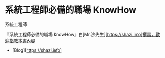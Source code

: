 # 系統工程師必備的職場 KnowHow

系統工程師


『系統工程師必備的職場 KnowHow』由[Mr.沙先生][https://shazi.info]撰寫，歡迎指教本書內容


- [Blog][https://shazi.info]





